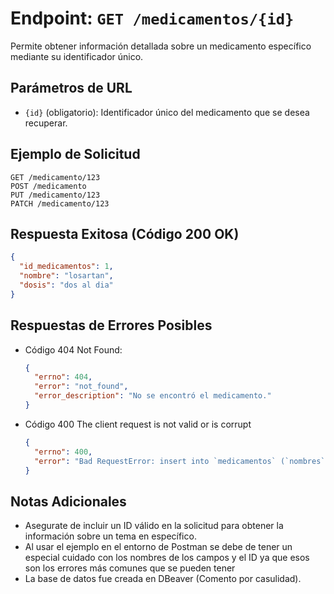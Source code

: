 # Endpoint: `GET /medicamentos/{id}`

Permite obtener información detallada sobre un medicamento específico mediante su identificador único.


## Parámetros de URL
- `{id}` (obligatorio): Identificador único del medicamento que se desea recuperar.

## Ejemplo de Solicitud
```http
GET /medicamento/123
POST /medicamento
PUT /medicamento/123
PATCH /medicamento/123
```

## Respuesta Exitosa (Código 200 OK)
```json
{
  "id_medicamentos": 1,
  "nombre": "losartan",
  "dosis": "dos al dia"
}
```

## Respuestas de Errores Posibles
- Código 404 Not Found:

  ```json
  {
    "errno": 404,
    "error": "not_found",
    "error_description": "No se encontró el medicamento."
  }
  ```

- Código 400 The client request is not valid or is corrupt
  ```json
  {
    "errno": 400,
    "error": "Bad RequestError: insert into `medicamentos` (`nombres`) values ('losar') - Unknown column 'nombres' in 'field list'"
  }
  ``` 

## Notas Adicionales

- Asegurate de incluir un ID válido en la solicitud para obtener la información
  sobre un tema en específico.
- Al usar el ejemplo en el entorno de Postman se debe de tener un especial cuidado con los nombres de los campos y el ID ya que esos son los errores más comunes que se pueden tener
- La base de datos fue creada en DBeaver (Comento por casulidad).